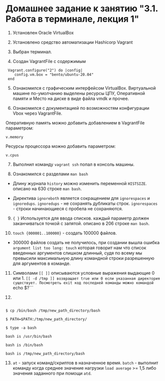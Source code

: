 # Домашнее задание к занятию "3.1. Работа в терминале, лекция 1"

1. Установлен Oracle VirtualBox

2. Установлено средство автоматизации Hashicorp Vagrant

3. Выбран терминал. 

4. Создан VagrantFile c содержимым

```
 Vagrant.configure("2") do |config|
 	config.vm.box = "bento/ubuntu-20.04"
 end

```

5. Ознакомился с графическим интерфейсом VirtualBox. Виртуальной машине по-умолчанию выделены ресурсы ЦПУ, Оперативной памяти и Место на диске в виде файла vmdk и прочее.

6. Ознакомился с документацией по возможностям конфигурации Vbox через VagrantFile.

Оперативную память можно добавить добавлением в VagrantFile параметром:

```
v.memory
```

Ресурсы процессора можно добавить параметром:

```
v.cpus
```

7. Выполнил команду ```vagrant ssh``` попал в консоль машины.

8. Ознакомился с разделами ```man bash``` 

 * Длину журнала ```history``` можно изменить переменной ```HISTSIZE```. описано на 630 строке ```man bash```.

 * Директива ```ignoreboth``` является сокращением для ```ignorespaces``` и ```ignoredups```. ```ignoredups``` - не сохранять дубликаты строк. ```ignorespaces``` - строки начинающиеся с пробела не сохраняются.

9. ```{ }``` Используется для ввода списков. каждый параметр должен заканчиваться точкой с запятой. описано в 206 строке ```man bash```.

10. ```touch {000001..100000}``` - создать 100000 файлов. 

 * 300000 файлов создать не получилось, при создании вышла ошибка ```argument list too long: touch``` которая говорит нам что список введенных аргументов слишком длинный, судя по всему мы превысили максимальную длину командной строки разрешенную для аргументов в команде. 

11. Символами ```[[ ]]``` описываются условные выражения выдающие 0 или 1. ```[[ -d /tmp ]] возвращает true или 0 если указанная директория существует. Посмотреть exit код последней команды можно командой ```echo $?```

12. 
```$ mkdir /tmp/new_path_directory/ 

$ cp /bin/bash /tmp/new_path_directory/bash

$ PATH=$PATH:/tmp/new_path_directory/

$ type -a bash

bash is /usr/bin/bash

bash is /bin/bash

bash is /tmp/new_path_directory/bash
```

13. ```at``` - запуск команд/скриптов в назначенное время. ```batch``` - выполнит команду когда среднее значение нагрузки ```load average``` >= 1,5 либо значения заданного при помощи ```atd```.
